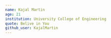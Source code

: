 ```yaml
---
name: Kajal Martin
age: 21
institution: University College of Engineering
quote: Belive in You
github_user: KajalMartin
---
```

